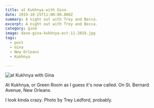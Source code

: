 ```yaml
---
title: at Kukhnya with Gina
date: 2019-10-25T11:00:00.000Z
summary: A night out with Trey and Becca.
excerpt: A night out with Trey and Becca.
category: gina
image: dave-gina-kukhnya-oct-11-2019.jpg
tags:
  - post 
  - Gina
  - New Orleans
  - Kukhnya

---
```


![at Kukhnya with Gina](/static/img/gina/dave-gina-kukhnya-oct-11-2019.jpg "at Kukhnya with Gina")

At Kukhnya, or Green Room as I guess it's now called. On St. Bernard Avenue, New Orleans.

I look kinda crazy. Photo by Trey Ledford, probably.
